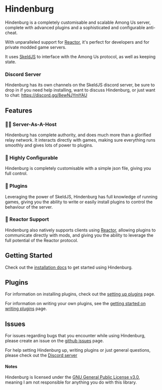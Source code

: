 # Hindenburg
Hindenburg is a completely customisable and scalable Among Us server, complete
with advanced plugins and a sophisticated and configurable anti-cheat.

With unparalleled support for [Reactor](https://github.com/NuclearPowered/Reactor),
it's perfect for developers and for private modded game servers.

It uses [SkeldJS](https://github.com/skeldjs/SkeldJS) to interface with the Among Us
protocol, as well as keeping state.

### Discord Server
Hindenburg has its own channels on the SkeldJS discord server, be sure to drop
in if you need help installing, want to discuss Hindenburg, or just want to chat:
https://discord.gg/8ewNJYmYAU

## Features
### 👮‍♀️ Server-As-A-Host
Hindenburg has complete authority, and does much more than a glorified relay network. It interacts directly with games, making sure everything runs smoothly and gives lots of power to plugins.

### 🎨 Highly Configurable
Hindenburg is completely customisable with a simple json file, giving you full
control.

### 🧩 Plugins
Leveraging the power of SkeldJS, Hindenburg has full knowledge of running games,
giving you the ability to write or easily install plugins to control the behaviour
of the server.

### 🧬 Reactor Support
Hindenburg also natively supports clients using [Reactor](https://github.com/NuclearPowered/Reactor),
allowing plugins to communicate directly with mods, and giving you the ability
to leverage the full potential of the Reactor protocol.

## Getting Started
Check out the [installation docs](https://skeldjs.github.io/Hindenburg/pages/Getting%20Started/Installation.html)
to get started using Hindenburg.

## Plugins
For information on installing plugins, check out the [setting up plugins](https://skeldjs.github.io/Hindenburg/pages/Getting%20Started/Installing%20Plugins.html)
page.

For information on writing your own plugins, see the [getting started on writing plugins](https://skeldjs.github.io/Hindenburg/pages/Plugins/Creating%20a%20Plugin.html) page.

## Issues
For issues regarding bugs that you encounter while using Hindenburg, please create
an issue on the [github issues](https://github.com/skeldjs/Hindenburg/issues) page.

For help setting Hindenburg up, writing plugins or just general questions, please
check out the [Discord server](#discord-server)

#### Notes
Hindenburg is licensed under the [GNU General Public License v3.0](https://choosealicense.com/licenses/lgpl-3.0/),
meaning I am not responsible for anything you do with this library.
